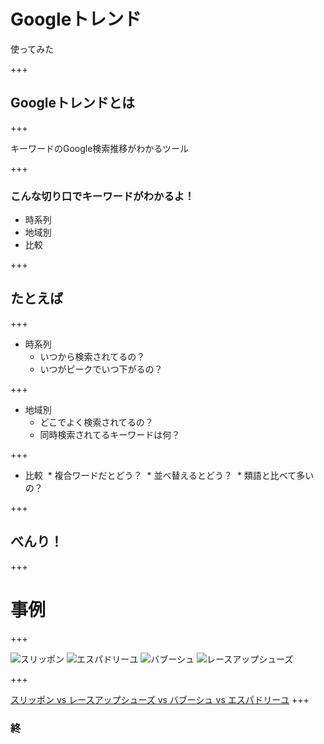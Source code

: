 # Googleトレンド
使ってみた

+++

## Googleトレンドとは

+++

キーワードのGoogle検索推移がわかるツール

+++

### こんな切り口でキーワードがわかるよ！
* 時系列
* 地域別
* 比較

+++

## たとえば

+++

* 時系列
  * いつから検索されてるの？
  * いつがピークでいつ下がるの？
  
+++

* 地域別
  * どこでよく検索されてるの？
  * 同時検索されてるキーワードは何？
  
+++

* 比較
  * 複合ワードだとどう？
  * 並べ替えるとどう？
  * 類語と比べて多いの？
  
+++

## べんり！

+++

# 事例

+++

![スリッポン](http://www2.bellemaison.jp/product/pic_b/3502017B/C79900pb40_35017B.jpg)
![エスパドリーユ](https://otokomaeken.com/wp-content/uploads/2015/04/71sWUKFC6VL._UL1500_.jpg)
![バブーシュ](http://www.fatimamorocco.com/store/upload/save_image/LFM001-MUL_S.jpg)
![レースアップシューズ](http://alicia-online.jp/upload/save_image/019-0703-722-main.jpg)

+++

[スリッポン
vs
レースアップシューズ
vs
バブーシュ
vs
エスパドリーユ](https://trends.google.co.jp/trends/explore?geo=JP&q=%E3%82%A8%E3%82%B9%E3%83%91%E3%83%89%E3%83%AA%E3%83%BC%E3%83%A6,%E3%83%90%E3%83%96%E3%83%BC%E3%82%B7%E3%83%A5,%E3%83%AC%E3%83%BC%E3%82%B9%E3%82%A2%E3%83%83%E3%83%97%E3%82%B7%E3%83%A5%E3%83%BC%E3%82%BA,%E3%82%B9%E3%83%AA%E3%83%83%E3%83%9D%E3%83%B3)
+++
### 終
